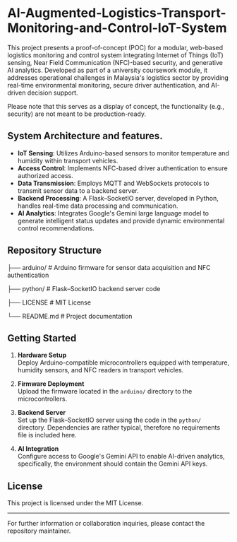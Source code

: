 # AI-Augmented-Logistics-Transport-Monitoring-and-Control-IoT-System

This project presents a proof-of-concept (POC) for a modular, web-based logistics monitoring and control system integrating Internet of Things (IoT) sensing, Near Field Communication (NFC)-based security, and generative AI analytics. Developed as part of a university coursework module, it addresses operational challenges in Malaysia's logistics sector by providing real-time environmental monitoring, secure driver authentication, and AI-driven decision support. 

Please note that this serves as a display of concept, the functionality (e.g., security) are not meant to be production-ready. 

## System Architecture and features.

- **IoT Sensing**: Utilizes Arduino-based sensors to monitor temperature and humidity within transport vehicles.
- **Access Control**: Implements NFC-based driver authentication to ensure authorized access.
- **Data Transmission**: Employs MQTT and WebSockets protocols to transmit sensor data to a backend server.
- **Backend Processing**: A Flask–SocketIO server, developed in Python, handles real-time data processing and communication.
- **AI Analytics**: Integrates Google's Gemini large language model to generate intelligent status updates and provide dynamic environmental control recommendations.

## Repository Structure
├── arduino/ # Arduino firmware for sensor data acquisition and NFC authentication

├── python/ # Flask–SocketIO backend server code

├── LICENSE # MIT License

└── README.md # Project documentation

## Getting Started

1. **Hardware Setup**  
   Deploy Arduino-compatible microcontrollers equipped with temperature, humidity sensors, and NFC readers in transport vehicles.

2. **Firmware Deployment**  
   Upload the firmware located in the `arduino/` directory to the microcontrollers.

3. **Backend Server**  
   Set up the Flask–SocketIO server using the code in the `python/` directory. Dependencies are rather typical, therefore no requirements file is included here.

4. **AI Integration**  
   Configure access to Google's Gemini API to enable AI-driven analytics, specifically, the environment should contain the Gemini API keys.

## License

This project is licensed under the MIT License. 

---

For further information or collaboration inquiries, please contact the repository maintainer.
